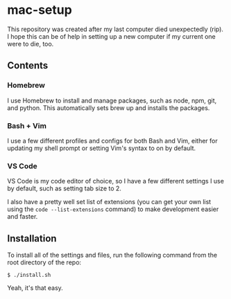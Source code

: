 # mac-setup
This repository was created after my last computer died unexpectedly (rip). I hope this can be of help in setting up a new computer if my current one were to die, too.

## Contents

### Homebrew
I use Homebrew to install and manage packages, such as node, npm, git, and python. This automatically sets brew up and installs the packages.

### Bash + Vim
I use a few different profiles and configs for both Bash and Vim, either for updating my shell prompt or setting Vim's syntax to on by default.

### VS Code
VS Code is my code editor of choice, so I have a few different settings I use by default, such as setting tab size to 2.

I also have a pretty well set list of extensions (you can get your own list using the `code --list-extensions` command) to make development easier and faster.

## Installation
To install all of the settings and files, run the following command from the root directory of the repo:

```console
$ ./install.sh
```

Yeah, it's that easy.
